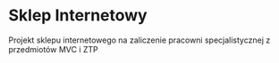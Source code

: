 # Sklep Internetowy
Projekt sklepu internetowego na zaliczenie pracowni specjalistycznej z przedmiotów MVC i ZTP
